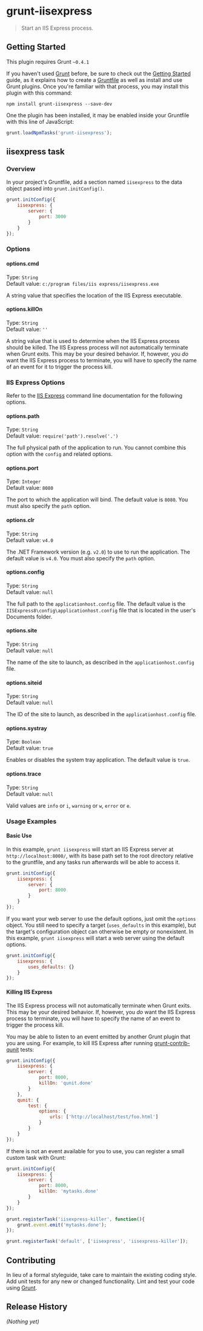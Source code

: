 # grunt-iisexpress

> Start an IIS Express process.

## Getting Started
This plugin requires Grunt `~0.4.1`

If you haven't used [Grunt](http://gruntjs.com/) before, be sure to check out the [Getting Started](http://gruntjs.com/getting-started) guide, as it explains how to create a [Gruntfile](http://gruntjs.com/sample-gruntfile) as well as install and use Grunt plugins. Once you're familiar with that process, you may install this plugin with this command:

```shell
npm install grunt-iisexpress --save-dev
```

One the plugin has been installed, it may be enabled inside your Gruntfile with this line of JavaScript:

```js
grunt.loadNpmTasks('grunt-iisexpress');
```

## iisexpress task

### Overview
In your project's Gruntfile, add a section named `iisexpress` to the data object passed into `grunt.initConfig()`.

```js
grunt.initConfig({
	iisexpress: {
		server: {
			port: 3000
		}
	}
});
```

### Options

#### options.cmd
Type: `String`  
Default value: `c:/program files/iis express/iisexpress.exe`

A string value that specifies the location of the IIS Express executable.

#### options.killOn
Type: `String`  
Default value: `''`

A string value that is used to determine when the IIS Express process should be killed. The IIS Express process will not automatically terminate when Grunt exits. This may be your desired behavior. If, however, you *do* want the IIS Express process to terminate, you will have to specify the name of an event for it to trigger the process kill.

### IIS Express Options

Refer to the [IIS Express](http://www.iis.net/learn/extensions/using-iis-express/running-iis-express-from-the-command-line) command line documentation for the following options.

#### options.path
Type: `String`  
Default value: `require('path').resolve('.')`

The full physical path of the application to run. You cannot combine this option with the `config` and related options.

#### options.port
Type: `Integer`  
Default value: `8080`

The port to which the application will bind. The default value is `8080`. You must also specify the `path` option.

#### options.clr
Type: `String`  
Default value: `v4.0`

The .NET Framework version (e.g. `v2.0`) to use to run the application. The default value is `v4.0`. You must also specify the `path` option.

#### options.config
Type: `String`  
Default value: `null`

The full path to the `applicationhost.config` file. The default value is the `IISExpress8\config\applicationhost.config` file that is located in the user's Documents folder.

#### options.site
Type: `String`  
Default value: `null`

The name of the site to launch, as described in the `applicationhost.config` file.

#### options.siteid
Type: `String`  
Default value: `null`

The ID of the site to launch, as described in the `applicationhost.config` file.

#### options.systray
Type: `Boolean`  
Default value: `true`

Enables or disables the system tray application. The default value is `true`.

#### options.trace
Type: `String`  
Default value: `null`

Valid values are `info` or `i`, `warning` or `w`, `error` or `e`. 

### Usage Examples

#### Basic Use
In this example, `grunt iisexpress` will start an IIS Express server at `http://localhost:8000/`, with its base path set to the root directory relative to the gruntfile, and any tasks run afterwards will be able to access it.

```js
grunt.initConfig({
	iisexpress: {
		server: {
			port: 8000
		}
	}
});
```

If you want your web server to use the default options, just omit the `options` object. You still need to specify a target (`uses_defaults` in this example), but the target's configuration object can otherwise be empty or nonexistent. In this example, `grunt iisexpress` will start a web server using the default options.

```js
grunt.initConfig({
	iisexpress: {
		uses_defaults: {}
	}
});
```

#### Killing IIS Express
The IIS Express process will not automatically terminate when Grunt exits. This may be your desired behavior. If, however, you *do* want the IIS Express process to terminate, you will have to specify the name of an event to trigger the process kill.

You may be able to listen to an event emitted by another Grunt plugin that you are using. For example, to kill IIS Express after running [grunt-contrib-qunit](https://github.com/gruntjs/grunt-contrib-qunit/) tests:

```js
grunt.initConfig({
	iisexpress: {
		server: {
			port: 8000,
			killOn: 'qunit.done'
		}
	},
	qunit: {
		test: {
			options: {
				urls: ['http://localhost/test/foo.html']
			}
		}
	}
});

```

If there is not an event available for you to use, you can register a small custom task with Grunt:

```js
grunt.initConfig({
	iisexpress: {
		server: {
			port: 8000,
			killOn: 'mytasks.done'
		}
	}
});

grunt.registerTask('iisexpress-killer', function(){
	grunt.event.emit('mytasks.done');
});

grunt.registerTask('default', ['iisexpress', 'iisexpress-killer']);
```

## Contributing
In lieu of a formal styleguide, take care to maintain the existing coding style. Add unit tests for any new or changed functionality. Lint and test your code using [Grunt](http://gruntjs.com/).

## Release History
_(Nothing yet)_
